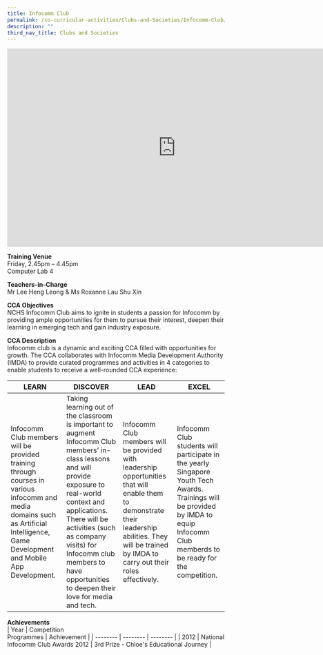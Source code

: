 ```yaml
---
title: Infocomm Club
permalink: /co-curricular-activities/Clubs-and-Societies/Infocomm-Club/
description: ""
third_nav_title: Clubs and Societies
---
```

<iframe allowfullscreen="true" height="460" width="780" frameborder="0" src="https://docs.google.com/presentation/d/e/2PACX-1vSlqcIgMlYvYpFo5VSwm21VwyRJtnaSVq5c4ZrkVSoHxZlubE40cSulOCxZwqg3x4A62XF5TTCMEQqG/embed?start=true&amp;loop=true&amp;delayms=5000"></iframe>

**Training Venue**
<br>Friday,  2.45pm – 4.45pm
<br>Computer Lab 4

**Teachers-in-Charge**
<br>Mr Lee Heng Leong & Ms Roxanne Lau Shu Xin<br>

**CCA Objectives**<br>
NCHS Infocomm Club aims to ignite in students a passion for Infocomm by providing ample opportunities for them to pursue their interest, deepen their learning in emerging tech and gain industry exposure.

**CCA Description**<br>
Infocomm club is a dynamic and exciting CCA filled with opportunities for growth. The CCA collaborates with Infocomm Media Development Authority (IMDA) to provide curated programmes and activities in 4 categories to enable students to receive a well-rounded CCA experience:

| **LEARN** | **DISCOVER** | **LEAD**  | **EXCEL** |
| -------- | -------- | --------  | -------- |
| Infocomm Club members will be provided training through courses in various infocomm and media domains such as Artificial Intelligence, Game Development and Mobile App Development. | Taking learning out of the classroom is important to augment Infocomm Club members’ in-class lessons and will provide exposure to real-world context and applications. There will be activities (such as company visits) for Infocomm club members to have opportunities to deepen their love for media and tech. | Infocomm Club members will be provided with leadership opportunities that will enable them to demonstrate their leadership abilities. They will be trained by IMDA to carry out their roles effectively. | Infocomm Club students will participate in the yearly Singapore Youth Tech Awards. Trainings will be provided by IMDA to equip Infocomm Club memberds to be ready for the competition. |

**Achievements**<br>
| Year | Competition<br>Programmes | Achievement |
| -------- | -------- | -------- |
| 2012 | National Infocomm Club Awards 2012 | 3rd Prize - Chloe's Educational Journey |
